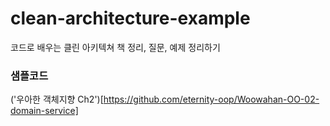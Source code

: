 # clean-architecture-example
코드로 배우는 클린 아키텍쳐 책 정리, 질문, 예제 정리하기


### 샘플코드 
('우아한 객체지향 Ch2')[https://github.com/eternity-oop/Woowahan-OO-02-domain-service]